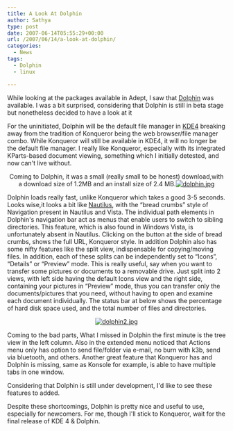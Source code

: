 ```yaml
---
title: A Look At Dolphin
author: Sathya
type: post
date: 2007-06-14T05:55:29+00:00
url: /2007/06/14/a-look-at-dolphin/
categories:
  - News
tags:
  - Dolphin
  - linux

---
```

While looking at the packages available in Adept, I saw that [Dolphin][1] was available. I was a bit surprised, considering that Dolphin is still in beta stage but nonetheless decided to have a look at it

For the uninitiated, Dolphin will be the default file manager in [KDE4][2] breaking away from the tradition of Konqueror being the web browser/file manager combo. While Konqueror will still be available in KDE4, it will no longer be the default file manager. I really like Konqueror, especially with its integrated KParts-based document viewing, something which I initially detested, and now can't live without.

<p align="center">
  Coming to Dolphin, it was a small (really small to be honest) download,with a download size of 1.2MB and an install size of 2.4 MB.<a href="https://sathyasays.wordpress.com/files/2007/06/dolphin.jpg" title="dolphin.jpg"><img src="https://sathyasays.wordpress.com/files/2007/06/dolphin.thumbnail.jpg" alt="dolphin.jpg" /></a>
</p>

Dolphin loads really fast, unlike Konqueror which takes a good 3-5 seconds. Looks wise,it looks a bit like [Nautilus][3], with the &#8220;bread crumbs&#8221; style of Navigation present in Nautilus and Vista. The individual path elements in Dolphin's navigation bar act as menus that enable users to switch to sibling directories. This feature, which is also found in Windows Vista, is unfortunately absent in Nautilus. Clicking on the button at the side of bread crumbs, shows the full URL, Konqueror style. In addition Dolphin also has some nifty features like the split view, indispensable for copying/moving files. In addition, each of these splits can be independently set to &#8220;Icons&#8221;, &#8220;Details&#8221; or &#8220;Preview&#8221; mode. This is really useful, say when you want to transfer some pictures or documents to a removable drive. Just split into 2 views, with left side having the default Icons view and the right side, containing your pictures in &#8220;Preview&#8221; mode, thus you can transfer only the documents/pictures that you need, without having to open and examine each document individually. The status bar at below shows the percentage of hard disk space used, and the total number of files and directories.

<p align="center">
  <a href="https://sathyasays.wordpress.com/files/2007/06/dolphin2.jpg" title="dolphin2.jpg"><img src="https://sathyasays.wordpress.com/files/2007/06/dolphin2.thumbnail.jpg" alt="dolphin2.jpg" /></a>
</p>

<p align="left">
  Coming to the bad parts, What I missed in Dolphin the first minute is the tree view in the left column. Also in the extended menu noticed that Actions menu only has option to send file/folder via e-mail, no burn with k3b, send via bluetooth, and others. Another great feature that Konqueror has and Dolphin is missing, same as Konsole for example, is able to have multiple tabs in one window.
</p>

<p align="left">
  Considering that Dolphin is still under development, I'd like to see these features to added.
</p>

<p align="left">
  Despite these shortcomings, Dolphin is pretty nice and useful to use, especially for newcomers. For me, though I'll stick to Konqueror, wait for the final release of KDE 4 & Dolphin.
</p>

<p align="left">
  &nbsp;
</p>

 [1]: https://enzosworld.gmxhome.de/
 [2]: https://wiki.kde.org/tiki-index.php?page=KDE4
 [3]: https://www.gnome.org/projects/nautilus/
